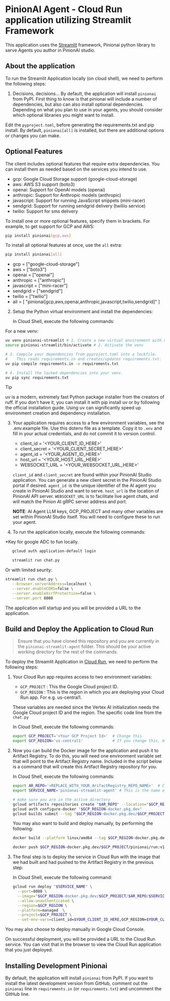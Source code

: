 # PinionAI Agent - Cloud Run application utilizing Streamlit Framework

This application uses the [Streamlit](https://streamlit.io/) framework, Pinionai python library to serve Agents you author in PinionAI studio.

## About the application

To run the Streamlit Application locally (on cloud shell), we need to perform the following steps:

1. Decisions, decisions... By default, the application will install `pinionai` from PyPI. First thing to know is that pinionai will include a number of dependencies, but also can also install optional dependencies. Depending on what you plan to use in your agents, you should consider which optional libraries you might want to install.

Edit the `pyproject.toml`, before generating the requirements.txt and pip install. By default, `pinionai[all]` is installed, but there are additional options or changes you can make.

## Optional Features

The client includes optional features that require extra dependencies. You can install them as needed based on the services you intend to use.

- gcp: Google Cloud Storage support (google-cloud-storage)
- aws: AWS S3 support (boto3)
- openai: Support for OpenAI models (openai)
- anthropic: Support for Anthropic models (anthropic)
- javascript: Support for running JavaScript snippets (mini-racer)
- sendgrid: Support for running sendgrid delivery (twiliio service)
- twilio: Support for sms delivery

To install one or more optional features, specify them in brackets. For example, to get support for GCP and AWS:

```bash
pip install pinionai[gcp,aws]
```

To install all optional features at once, use the `all` extra:

```bash
pip install pinionai[all]
```

- gcp = ["google-cloud-storage"]
- aws = ["boto3"]
- openai = ["openai"]
- anthropic = ["anthropic"]
- javascript = ["mini-racer"]
- sendgrid = ["sendgrid"]
- twilio = ["twilio"]
- all = [
  "pinionai[gcp,aws,openai,anthropic,javascript,twilio,sendgrid]"
  ]

2. Setup the Python virtual environment and install the dependencies:

   In Cloud Shell, execute the following commands:

For a new venv:

```bash
uv venv pinionai-streamlit # 1. Create a new virtual environment with uv
source pinionai-streamlit/bin/activate # 2. Activate the venv

# 3. Compile your dependencies from pyproject.toml into a lockfile.
#    This reads requirements.in and creates/updates requirements.txt.
uv pip compile requirements.in -o requirements.txt

# 4. Install the locked dependencies into your venv.
uv pip sync requirements.txt
```

> [!TIP]
> uv is a modern, extremely fast Python package installer from the creators of ruff. If you don't have it, you can install it with pip install uv or by following the official installation guide. Using uv can significantly speed up environment creation and dependency installation.

3. Your application requires access to a few environment variables, see the .env.example file. Use this dotenv file as a template. Copy it to `.env` and fill in your actual credentials, and do not commit it to version control.

   - client_id = '<YOUR_CLIENT_ID_HERE>'
   - client_secret = '<YOUR_CLIENT_SECRET_HERE>'
   - agent_id = '<YOUR_AGENT_ID_HERE>'
   - host_url = '<YOUR_HOST_URL_HERE>'
   - WEBSOCKET_URL = '<YOUR_WEBSOCKET_URL_HERE>'

   `client_id` and `client_secret` are found within your PinionAI Studio application. You can generate a new client secret in the PinionAI Studio portal if desired. `agent_id `is the unique identifier of the AI agent you create in PinionAI Studio and want to serve. `host_url` is the location of PinionAI API server. `WEBSOCKET_URL` is to facilitate live agent chats, and will match the Pinion AI gRPC server address and port.

   **NOTE**: AI Agent LLM keys, GCP_PROJECT and many other variables are set within PinionAI Studio itself. You will need to configure these to run your agent.

4. To run the application locally, execute the following commands:

\*Key for google ADC to fun locally.

```bash
   gcloud auth application-default login
```

```bash
   streamlit run chat.py
```

Or with limited seurity:

```bash
streamlit run chat.py \
   --browser.serverAddress=localhost \
   --server.enableCORS=false \
   --server.enableXsrfProtection=false \
   --server.port 8080
```

The application will startup and you will be provided a URL to the application.

## Build and Deploy the Application to Cloud Run

> Ensure that you have cloned this repository and you are currently in the `pinionai-streamlit-agent` folder. This should be your active working directory for the rest of the commands.

To deploy the Streamlit Application in [Cloud Run](https://cloud.google.com/run/docs/quickstarts/deploy-container), we need to perform the following steps:

1. Your Cloud Run app requires access to two environment variables:

   - `GCP_PROJECT` : This the Google Cloud project ID.
   - `GCP_REGION` : This is the region in which you are deploying your Cloud Run app. For e.g. us-central1.

   These variables are needed since the Vertex AI initialization needs the Google Cloud project ID and the region. The specific code line from the `chat.py`

   In Cloud Shell, execute the following commands:

   ```bash
   export GCP_PROJECT='<Your GCP Project Id>'  # Change this
   export GCP_REGION='us-central1'             # If you change this, make sure the region is supported.
   ```

2. Now you can build the Docker image for the application and push it to Artifact Registry. To do this, you will need one environment variable set that will point to the Artifact Registry name. Included in the script below is a command that will create this Artifact Registry repository for you.

   In Cloud Shell, execute the following commands:

   ```bash
   export AR_REPO='<REPLACE_WITH_YOUR_ArifactRegistry_REPO_NAME>'  # Change this or perhaps use pinionai
   export SERVICE_NAME='pinionai-streamlit-agent' # This is the name of our Application and Cloud Run service. Change it if you like.

   # make sure you are in the active directory
   gcloud artifacts repositories create "$AR_REPO" --location="$GCP_REGION" --repository-format=Docker
   gcloud auth configure-docker "$GCP_REGION-docker.pkg.dev"
   gcloud builds submit --tag "$GCP_REGION-docker.pkg.dev/$GCP_PROJECT/$AR_REPO/$SERVICE_NAME"
   ```

   You may also want to build and deploy manually, by performing the following:

   ```bash
   docker build --platform linux/amd64 --tag $GCP_REGION-docker.pkg.dev/$GCP_PROJECT/pinionai/run:v1 .

   docker push $GCP_REGION-docker.pkg.dev/$GCP_PROJECT/pinionai/run:v1
   ```

3. The final step is to deploy the service in Cloud Run with the image that we had built and had pushed to the Artifact Registry in the previous step:

   In Cloud Shell, execute the following command:

   ```bash
   gcloud run deploy "$SERVICE_NAME" \
     --port=8080 \
     --image="$GCP_REGION-docker.pkg.dev/$GCP_PROJECT/$AR_REPO/$SERVICE_NAME" \
     --allow-unauthenticated \
     --region=$GCP_REGION \
     --platform=managed  \
     --project=$GCP_PROJECT \
     --set-env-vars=client_id=$YOUR_CLIENT_ID_HERE,GCP_REGION=$YOUR_CLIENT_SECRET_HERE, etc...
   ```

You may also choose to deploy manually in Google Cloud Console.

On successful deployment, you will be provided a URL to the Cloud Run service. You can visit that in the browser to view the Cloud Run application that you just deployed.

## Installing Development Pinionai

By default, the application will install `pinionai` from PyPI.
If you want to install the latest development version from GitHub, comment out the `pinionai` line in `requirements.in` (or `requirements.txt`) and uncomment the GitHub line.
